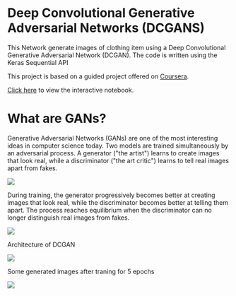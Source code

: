 # Deep Convolutional Generative Adversarial Networks (DCGANS)
This Network generate images of clothing item using a Deep Convolutional Generative Adversarial Network (DCGAN). The code is written using the Keras Sequential API 

This project is based on a guided project offered on [Coursera](https://www.coursera.org/learn/generative-adversarial-networks-keras/).

[Click here](https://colab.research.google.com/drive/1wp5wRPvaQhJbtqm7Pvy5NCWB5yckdG2y?usp=sharing) to view the interactive notebook.  

# What are GANs?
Generative Adversarial Networks (GANs) are one of the most interesting ideas in computer science today. Two models are trained simultaneously by an adversarial process. A generator ("the artist") learns to create images that look real, while a discriminator ("the art critic") learns to tell real images apart from fakes.

![](https://www.tensorflow.org/tutorials/generative/images/gan1.png)

During training, the generator progressively becomes better at creating images that look real, while the discriminator becomes better at telling them apart. The process reaches equilibrium when the discriminator can no longer distinguish real images from fakes.

![](https://www.tensorflow.org/tutorials/generative/images/gan2.png)

Architecture of DCGAN

![](https://camo.githubusercontent.com/751861840717de70c2f18a0c94061b4c23e66114/68747470733a2f2f6d69726f2e6d656469756d2e636f6d2f6d61782f313030302f312a723841497a557042634e7a70692d4a4e33674c5774672e706e67)

Some generated images after traning for 5 epochs

![](https://user-images.githubusercontent.com/45777019/84037270-0f12eb80-a9be-11ea-8e83-1edb51b27061.png)

